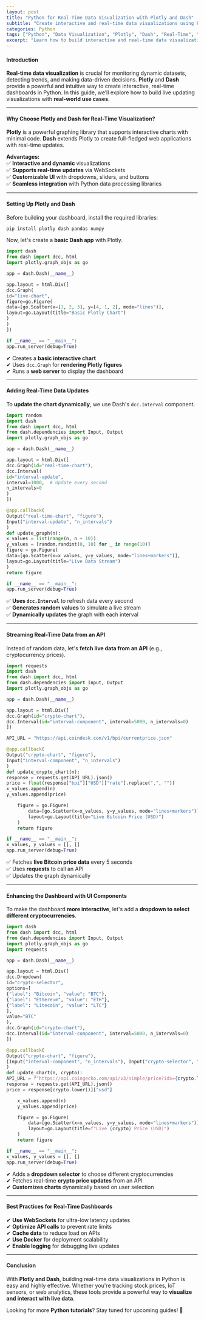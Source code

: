 ```yaml
---
layout: post
title: "Python for Real-Time Data Visualization with Plotly and Dash"
subtitle: "Create interactive and real-time data visualizations using Python, Plotly, and Dash"
categories: Python
tags: ["Python", "Data Visualization", "Plotly", "Dash", "Real-Time", "Interactive Dashboards"]
excerpt: "Learn how to build interactive and real-time data visualizations using Python with Plotly and Dash, perfect for monitoring live data streams."
---
```


#### Introduction

**Real-time data visualization** is crucial for monitoring dynamic datasets, detecting trends, and making data-driven decisions. **Plotly** and **Dash** provide a powerful and intuitive way to create interactive, real-time dashboards in Python. In this guide, we’ll explore how to build live updating visualizations with **real-world use cases**.

---

#### Why Choose Plotly and Dash for Real-Time Visualization?

**Plotly** is a powerful graphing library that supports interactive charts with minimal code. **Dash** extends Plotly to create full-fledged web applications with real-time updates.

**Advantages:**  
✅ **Interactive and dynamic** visualizations  
✅ **Supports real-time updates** via WebSockets  
✅ **Customizable UI** with dropdowns, sliders, and buttons  
✅ **Seamless integration** with Python data processing libraries

---

#### Setting Up Plotly and Dash

Before building your dashboard, install the required libraries:

```sh  
pip install plotly dash pandas numpy  
```

Now, let's create a **basic Dash app** with Plotly.

```python  
import dash  
from dash import dcc, html  
import plotly.graph_objs as go

app = dash.Dash(__name__)

app.layout = html.Div([  
dcc.Graph(  
id="live-chart",  
figure=go.Figure(  
data=[go.Scatter(x=[1, 2, 3], y=[4, 1, 2], mode="lines")],  
layout=go.Layout(title="Basic Plotly Chart")  
)  
)  
])

if __name__ == "__main__":  
app.run_server(debug=True)  
```

✔ Creates a **basic interactive chart**  
✔ Uses `dcc.Graph` for **rendering Plotly figures**  
✔ Runs a **web server** to display the dashboard

---

#### Adding Real-Time Data Updates

To **update the chart dynamically**, we use Dash's `dcc.Interval` component.

```python  
import random  
import dash  
from dash import dcc, html  
from dash.dependencies import Input, Output  
import plotly.graph_objs as go

app = dash.Dash(__name__)

app.layout = html.Div([  
dcc.Graph(id="real-time-chart"),  
dcc.Interval(  
id="interval-update",  
interval=1000,  # Update every second  
n_intervals=0  
)  
])

@app.callback(  
Output("real-time-chart", "figure"),  
Input("interval-update", "n_intervals")  
)  
def update_graph(n):  
x_values = list(range(n, n + 10))  
y_values = [random.randint(0, 10) for _ in range(10)]  
figure = go.Figure(  
data=[go.Scatter(x=x_values, y=y_values, mode="lines+markers")],  
layout=go.Layout(title="Live Data Stream")  
)  
return figure

if __name__ == "__main__":  
app.run_server(debug=True)  
```

✅ **Uses `dcc.Interval`** to refresh data every second  
✅ **Generates random values** to simulate a live stream  
✅ **Dynamically updates** the graph with each interval

---

#### Streaming Real-Time Data from an API

Instead of random data, let's **fetch live data from an API** (e.g., cryptocurrency prices).

```python  
import requests  
import dash  
from dash import dcc, html  
from dash.dependencies import Input, Output  
import plotly.graph_objs as go

app = dash.Dash(__name__)

app.layout = html.Div([  
dcc.Graph(id="crypto-chart"),  
dcc.Interval(id="interval-component", interval=5000, n_intervals=0)  
])

API_URL = "https://api.coindesk.com/v1/bpi/currentprice.json"

@app.callback(  
Output("crypto-chart", "figure"),  
Input("interval-component", "n_intervals")  
)  
def update_crypto_chart(n):  
response = requests.get(API_URL).json()  
price = float(response["bpi"]["USD"]["rate"].replace(",", ""))  
x_values.append(n)  
y_values.append(price)

    figure = go.Figure(  
        data=[go.Scatter(x=x_values, y=y_values, mode="lines+markers")],  
        layout=go.Layout(title="Live Bitcoin Price (USD)")  
    )  
    return figure  

if __name__ == "__main__":  
x_values, y_values = [], []  
app.run_server(debug=True)  
```

✅ Fetches **live Bitcoin price data** every 5 seconds  
✅ Uses **requests** to call an API  
✅ Updates the graph dynamically

---

#### Enhancing the Dashboard with UI Components

To make the dashboard **more interactive**, let's add a **dropdown to select different cryptocurrencies**.

```python  
import dash  
from dash import dcc, html  
from dash.dependencies import Input, Output  
import plotly.graph_objs as go  
import requests

app = dash.Dash(__name__)

app.layout = html.Div([  
dcc.Dropdown(  
id="crypto-selector",  
options=[  
{"label": "Bitcoin", "value": "BTC"},  
{"label": "Ethereum", "value": "ETH"},  
{"label": "Litecoin", "value": "LTC"}  
],  
value="BTC"  
),  
dcc.Graph(id="crypto-chart"),  
dcc.Interval(id="interval-component", interval=5000, n_intervals=0)  
])

@app.callback(  
Output("crypto-chart", "figure"),  
[Input("interval-component", "n_intervals"), Input("crypto-selector", "value")]  
)  
def update_chart(n, crypto):  
API_URL = f"https://api.coingecko.com/api/v3/simple/price?ids={crypto.lower()}&vs_currencies=usd"  
response = requests.get(API_URL).json()  
price = response[crypto.lower()]["usd"]

    x_values.append(n)  
    y_values.append(price)  

    figure = go.Figure(  
        data=[go.Scatter(x=x_values, y=y_values, mode="lines+markers")],  
        layout=go.Layout(title=f"Live {crypto} Price (USD)")  
    )  
    return figure  

if __name__ == "__main__":  
x_values, y_values = [], []  
app.run_server(debug=True)  
```

✔ Adds a **dropdown selector** to choose different cryptocurrencies  
✔ Fetches real-time **crypto price updates** from an API  
✔ **Customizes charts** dynamically based on user selection

---

#### Best Practices for Real-Time Dashboards

✔ **Use WebSockets** for ultra-low latency updates  
✔ **Optimize API calls** to prevent rate limits  
✔ **Cache data** to reduce load on APIs  
✔ **Use Docker** for deployment scalability  
✔ **Enable logging** for debugging live updates

---

#### Conclusion

With **Plotly and Dash**, building real-time data visualizations in Python is easy and highly effective. Whether you're tracking stock prices, IoT sensors, or web analytics, these tools provide a powerful way to **visualize and interact with live data**.

Looking for more **Python tutorials**? Stay tuned for upcoming guides! 🚀  
